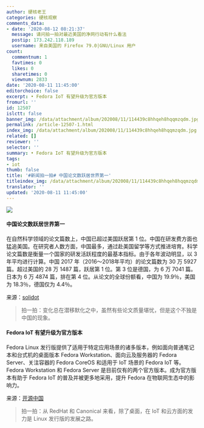 ```yaml
---
author: 硬核老王
categories: 硬核观察
comments_data:
- date: '2020-08-12 08:21:37'
  message: 请问拍一拍对最近美国的净网行动有什么看法
  postip: 173.242.118.189
  username: 来自美国的 Firefox 79.0|GNU/Linux 用户
count:
  commentnum: 1
  favtimes: 0
  likes: 0
  sharetimes: 0
  viewnum: 2833
date: '2020-08-11 11:45:00'
editorchoice: false
excerpt: • Fedora IoT 有望升级为官方版本
fromurl: ''
id: 12507
islctt: false
banner_img: /data/attachment/album/202008/11/114439c8hhqeh8hqqmzqdm.jpg
permalink: /article-12507-1.html
index_img: /data/attachment/album/202008/11/114439c8hhqeh8hqqmzqdm.jpg
related: []
reviewer: ''
selector: ''
summary: • Fedora IoT 有望升级为官方版本
tags:
- iot
thumb: false
title: '#新闻拍一拍# 中国论文数跃居世界第一'
titleindex_img: /data/attachment/album/202008/11/114439c8hhqeh8hqqmzqdm.jpg
translator: ''
updated: '2020-08-11 11:45:00'
---
```


![](/data/attachment/album/202008/11/114439c8hhqeh8hqqmzqdm.jpg)


#### 中国论文数跃居世界第一


在自然科学领域的论文篇数上，中国已超过美国跃居第 1 位。中国在研发费方面也猛追美国。在研究者人数方面，中国最多，通过赴美国留学等方式推进培育。科学论文篇数是衡量一个国家的研发活跃程度的最基本指标。由于各年波动明显，以 3 年平均进行计算。中国 2017 年（2016～2018年平均）的论文篇数为 30 万 5927 篇。超过美国的 28 万 1487 篇，跃居第 1 位。第 3 位是德国，为 6 万 7041 篇。日本为 6 万 4874 篇，排在第 4 位。从论文的全球份额看，中国为 19.9％，美国为 18.3％，德国仅为 4.4％。


来源：[solidot](https://www.solidot.org/story?sid=65202)



> 
> 拍一拍：变化总在潜移默化之中，虽然有些论文质量堪忧，但是这个不独是中国的现象。
> 
> 
> 


#### Fedora IoT 有望升级为官方版本


Fedora Linux 发行版提供了适用于特定应用场景的诸多版本，例如面向普通笔记本和台式机的桌面版本 Fedora Workstation、面向云及服务器的 Fedora Server、关注容器的 Fedora CoreOS 和适用于 IoT 场景的 Fedora IoT 等。Fedora Workstation 和 Fedora Server 是目前仅有的两个官方版本。成为官方版本有助于 Fedora IoT 的普及并被更多地采用，提升 Fedora 在物联网生态中的影响力。


来源：[开源中国](https://www.oschina.net/news/117840/fedora-iot-official-proposal-edition)



> 
> 拍一拍：从 RedHat 和 Canonical 来看，除了桌面，在 IoT 和云方面的发力是 Linux 发行版的发展之路。
> 
> 
>